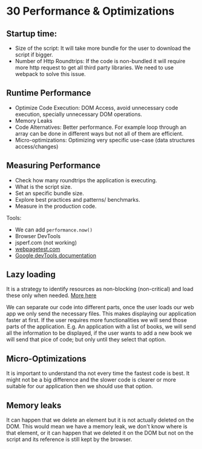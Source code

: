 # 30 Performance & Optimizations

## Startup time:

- Size of the script: It will take more bundle for the user to download the script if bigger.
- Number of Http Roundtrips: If the code is non-bundled it will require more http request to get all third party libraries. We need to use webpack to solve this issue.

## Runtime Performance

- Optimize Code Execution: DOM Access, avoid unnecessary code execution, specially unnecessary DOM operations.
- Memory Leaks
- Code Alternatives: Better performance. For example loop through an array can be done in different ways but not all of them are efficient.
- Micro-optimizations: Optimizing very specific use-case (data structures access/changes)

## Measuring Performance

- Check how many roundtrips the application is executing.
- What is the script size.
- Set an specific bundle size.
- Explore best practices and patterns/ benchmarks.
- Measure in the production code.

Tools:
- We can add `performance.now()`
- Browser DevTools
- jsperf.com (not working)
- [webpagetest.com](https://www.webpagetest.org/)
- [Google devTools documentation](https://developer.chrome.com/docs/devtools/)

## Lazy loading

It is a strategy to identify resources as non-blocking (non-critical) and load these only when needed. [More here](https://developer.mozilla.org/en-US/docs/Web/Performance/Lazy_loading)

We can separate our code into different parts, once the user loads our web app we only send the necessary files. This makes displaying our application faster at first. If the user requires more functionalities we will send those parts of the application. E.g. An application with a list of books, we will send all the information to be displayed, if the user wants to add a new book we will send that pice of code; but only until they select that option.

## Micro-Optimizations

It is important to understand tha not every time the fastest code is best. It might not be a big difference and the slower code is clearer or more suitable for our application then we should use that option.

## Memory leaks

It can happen that we delete an element but it is not actually deleted on the DOM. This would mean we have a memory leak, we don't know where is that element, or it can happen that we deleted it on the DOM but not on the script and its reference is still kept by the browser.
